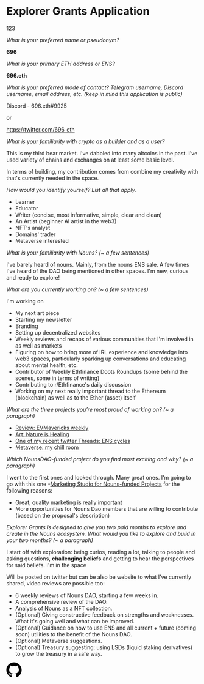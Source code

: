 <meta name="viewport" content="width=device-width,initial-scale=1">
<link rel="stylesheet" href="https://696-eth.github.io/readme-themes/orange.css">

# Explorer Grants Application

  123

*What is your preferred name or pseudonym?*

 **696** 

*What is your primary ETH address or ENS?*

  **696.eth**

*What is your preferred mode of contact? Telegram username, Discord username, email address, etc. (keep in mind this application is public)*

Discord - 696.eth#9925

or

https://twitter.com/696_eth

*What is your familiarity with crypto as a builder and as a user?*

This is my third bear market. I've dabbled into many altcoins in the past. I've used variety of chains and exchanges on at least some basic level. 

In terms of building, my contribution comes from combine my creativity with that's currently needed in the space.

*How would you identify yourself? List all that apply.*

* Learner
* Educator
* Writer (concise, most informative, simple, clear and clean)
* An Artist (beginner AI artist in the web3) 
* NFT's analyst
* Domains' trader
* Metaverse interested

*What is your familiarity with Nouns? (~ a few sentences)*

I've barely heard of nouns. Mainly, from the nouns ENS sale. A few times I've heard of the DAO being mentioned in other spaces. I'm new, curious and ready to explore! 

*What are you currently working on? (~ a few sentences)*

I'm working on
* My next art piece
* Starting my newsletter
* Branding
* Setting up decentralized websites
* Weekly reviews and recaps of various communities that I'm involved in as well as markets
* Figuring on how to bring more of IRL experience and knowledge into web3 spaces, particularly sparking up conversations and educating about mental health, etc.
* Contributor of Weekly Ethfinance Doots Roundups (some behind the scenes, some in terms of writing)
* Contributing to r/Ethfinance's daily discussion
* Working on my next really important thread to the Ethereum (blockchain) as well as to the Ether (asset) itself
  
*What are the three projects you’re most proud of working on? (~ a paragraph)*

* [Review: EVMavericks weekly](https://evmavericks-weekly.netlify.app/)
* [Art: Nature is Healing](https://opensea.io/collection/natureishealing)
* [One of my recent twitter Threads: ENS cycles](https://twitter.com/696_eth/status/1612207101627215872)
* [Metaverse: my chill room](https://oncyber.io/696)
  
*Which NounsDAO-funded project do you find most exciting and why? (~ a paragraph)*

I went to the first ones and looked through. Many great ones. I'm going to go with this one -[Marketing Studio for Nouns-funded Projects](https://nouns.wtf/vote/64) for the following reasons:
* Great, quality marketing is really important
* More opportunities for Nouns Dao members that are willing to contribute (based on the proposal's description)

*Explorer Grants is designed to give you two paid months to explore and create in the Nouns ecosystem. What would you like to explore and build in your two months? (~ a paragraph)*

I start off with exploration: being curios, reading a lot, talking to people and asking questions, **challenging beliefs** and getting to hear the perspectives for said beliefs. I'm in the space 

Will be posted on twitter but can be also be website to what I've currently shared, video reviews are possible too:
* 6 weekly reviews of Nouns DAO, starting a few weeks in.
* A comprehensive review of the DAO.
* Analysis of Nouns as a NFT collection.
* (Optional) Giving constructive feedback on strengths and weaknesses. What it's going well and what can be improved.
* (Optional) Guidance on how to use ENS and all current + future (coming soon) utilities to the benefit of the Nouns DAO. 
* (Optional) Metaverse suggestions.
* (Optional) Treasury suggesting: using LSDs (liquid staking derivatives) to grow the treasury in a safe way. 

<a id="github-link" href="https://github.com/etheralpha/evm-updates/" target="_blank">
  <svg height="40" width="40" aria-hidden="true" viewBox="0 0 16 16" version="1.1" width="32" data-view-component="true" class="octicon octicon-mark-github v-align-middle">
      <path fill-rule="evenodd" d="M8 0C3.58 0 0 3.58 0 8c0 3.54 2.29 6.53 5.47 7.59.4.07.55-.17.55-.38 0-.19-.01-.82-.01-1.49-2.01.37-2.53-.49-2.69-.94-.09-.23-.48-.94-.82-1.13-.28-.15-.68-.52-.01-.53.63-.01 1.08.58 1.23.82.72 1.21 1.87.87 2.33.66.07-.52.28-.87.51-1.07-1.78-.2-3.64-.89-3.64-3.95 0-.87.31-1.59.82-2.15-.08-.2-.36-1.02.08-2.12 0 0 .67-.21 2.2.82.64-.18 1.32-.27 2-.27.68 0 1.36.09 2 .27 1.53-1.04 2.2-.82 2.2-.82.44 1.1.16 1.92.08 2.12.51.56.82 1.27.82 2.15 0 3.07-1.87 3.75-3.65 3.95.29.25.54.73.54 1.48 0 1.07-.01 1.93-.01 2.2 0 .21.15.46.55.38A8.013 8.013 0 0016 8c0-4.42-3.58-8-8-8z"></path>
  </svg>
</a>

